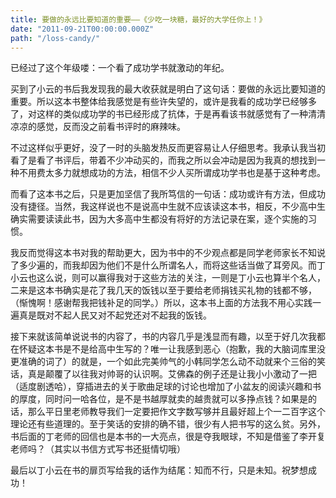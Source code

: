 ```yaml
---
title: 要做的永远比要知道的重要——《少吃一块糖，最好的大学任你上！》
date: "2011-09-21T00:00:00.000Z"
path: "/loss-candy/"
---
```

已经过了这个年级喽：一个看了成功学书就激动的年纪。

买到了小云的书后我发现我的最大收获就是明白了这句话：要做的永远比要知道的重要。所以这本书整体给我感觉是有些许失望的，或许是我看的成功学已经够多了，对这样的类似成功学的书已经形成了抗体，于是再看该书就感觉有了一种清清凉凉的感觉，反而没之前看书评时的麻辣味。

不过这样似乎更好，没了一时的头脑发热反而更容易让人仔细思考。我承认我当初看了是看了书评后，带着不少冲动买的，而我之所以会冲动是因为我真的想找到一种不用费太多力就想成功的方法，相信不少人买所谓成功学书也是基于这种考虑。

而看了这本书之后，只是更加坚信了我所笃信的一句话：成功或许有方法，但成功没有捷径。当然，我这样说也不是说高中生就不应该读这本书，相反，不少高中生确实需要读读此书，因为大多高中生都没有将好的方法记录在案，逐个实施的习惯。

我反而觉得这本书对我的帮助更大，因为书中的不少观点都是同学老师家长不知说了多少遍的，而我却因为他们不是什么所谓名人，而将这些话当做了耳旁风。而丁小云也这么说，则可以赢得我对于这些方法的关注，一则是丁小云也算半个名人，二来是这本书确实是花了我几天的饭钱以至于要给老师捐钱买礼物的钱都不够，（惭愧啊！感谢帮我把钱补足的同学。）所以，这本书上面的方法我不用心实践一遍真是既对不起人民又对不起党还对不起我的饭钱。

接下来就该简单说说书的内容了，书的内容几乎是浅显而有趣，以至于好几次我都在怀疑这本书是不是给高中生写的？唯一让我感到恶心（抱歉，我的大脑词库里没更准确的词了）的就是，一个如此完美帅气的小韩同学怎么动不动就来个三俗的笑话，真是颠覆了以往我对帅哥的认识啊。艾佛森的例子还是让我小小激动了一把（适度剧透哈），穿插进去的关于歌曲足球的讨论也增加了小盆友的阅读兴趣和书的厚度，同时问一哈各位，是不是书越厚就卖的越贵就可以多挣点钱？如果是的话，那么平日里老师教导我们一定要把作文字数写够并且最好超上个一二百字这个理论还有些道理的。至于笑话的安排的确不错，很少有人把书写的这么贫。另外，书后面的丁老师的回信也是本书的一大亮点，很是夺我眼球，不知是借鉴了李开复老师吗？（其实以书信方式写书还挺情切哦）

最后以丁小云在书的扉页写给我的话作为结尾：知而不行，只是未知。祝梦想成功！ 